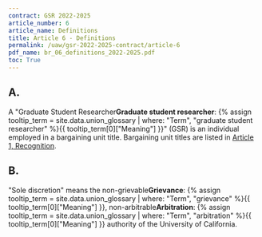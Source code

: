 ```yaml
---
contract: GSR 2022-2025
article_number: 6
article_name: Definitions
title: Article 6 - Definitions
permalink: /uaw/gsr-2022-2025-contract/article-6
pdf_name: br_06_definitions_2022-2025.pdf
toc: True
---
```



<div class="lvl2"><h2 class="inline-header">A.</h2> A "<span class="tooltip">Graduate Student Researcher<span class="tooltip-text"><b>Graduate student researcher</b>: {% assign tooltip_term = site.data.union_glossary | where: "Term", "graduate student researcher" %}{{ tooltip_term[0]["Meaning"] }}</span></span>" (GSR) is an individual employed in a bargaining unit title. Bargaining unit titles are listed in <a href="/uaw/gsr-2022-2025-contract/article-1">Article 1, Recognition</a>.
</div><!-- End of level 2: A.-->
<div class="lvl2"><h2 class="inline-header">B.</h2> "Sole discretion" means the non-<span class="tooltip">grievable<span class="tooltip-text"><b>Grievance</b>: {% assign tooltip_term = site.data.union_glossary | where: "Term", "grievance" %}{{ tooltip_term[0]["Meaning"] }}</span></span>, non-<span class="tooltip">arbitrable<span class="tooltip-text"><b>Arbitration</b>: {% assign tooltip_term = site.data.union_glossary | where: "Term", "arbitration" %}{{ tooltip_term[0]["Meaning"] }}</span></span> authority of the University of California.

</div><!-- End of level 2: B.-->
